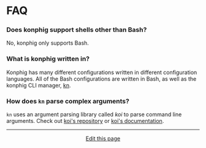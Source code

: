 # FAQ

### Does konphig support shells other than Bash?
No, konphig only supports Bash.

### What is konphig written in?
Konphig has many different configurations written in different configuration languages. All of the Bash configurations are written in Bash, as well as the konphig CLI manager, [kn](/kn).

### How does `kn` parse complex arguments?
`kn` uses an argument parsing library called _koi_ to parse command line arguments. Check out [koi's repository](https://github.com/wcarhart/koi) or [koi's documentation](https://willcarhart.dev/docs/koi).

<hr>
<div style="text-align:center">
	<a class="edit-link" href="https://github.com/wcarhart/docs/blob/master/docs/konphig/faq.md" target="_blank"><i class="fas fa-edit"></i> Edit this page</a>
</div>